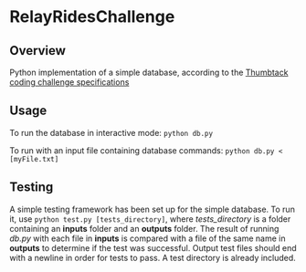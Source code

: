 # RelayRidesChallenge

Overview
-----------------
Python implementation of a simple database, according to the [Thumbtack coding challenge specifications](https://www.thumbtack.com/challenges/simple-database)

Usage
-----------------
To run the database in interactive mode:
	`python db.py`

To run with an input file containing database commands:
	`python db.py < [myFile.txt]`

Testing
-----------------
A simple testing framework has been set up for the simple database. To run it, use
	`python test.py [tests_directory]`,
where *tests_directory* is a folder containing an **inputs** folder and an **outputs** folder. The result of running *db.py* with each file in **inputs** is compared with a file of the same name in **outputs** to determine if the test was successful. Output test files should end with a newline in order for tests to pass. A test directory is already included.
